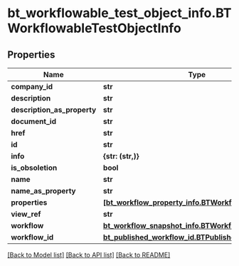 # bt_workflowable_test_object_info.BTWorkflowableTestObjectInfo

## Properties
Name | Type | Description | Notes
------------ | ------------- | ------------- | -------------
**company_id** | **str** |  | [optional] 
**description** | **str** |  | [optional] 
**description_as_property** | **str** |  | [optional] 
**document_id** | **str** |  | [optional] 
**href** | **str** |  | [optional] 
**id** | **str** |  | [optional] 
**info** | **{str: (str,)}** |  | [optional] 
**is_obsoletion** | **bool** |  | [optional] 
**name** | **str** |  | [optional] 
**name_as_property** | **str** |  | [optional] 
**properties** | [**[bt_workflow_property_info.BTWorkflowPropertyInfo]**](BTWorkflowPropertyInfo.md) |  | [optional] 
**view_ref** | **str** |  | [optional] 
**workflow** | [**bt_workflow_snapshot_info.BTWorkflowSnapshotInfo**](BTWorkflowSnapshotInfo.md) |  | [optional] 
**workflow_id** | [**bt_published_workflow_id.BTPublishedWorkflowId**](BTPublishedWorkflowId.md) |  | [optional] 

[[Back to Model list]](../README.md#documentation-for-models) [[Back to API list]](../README.md#documentation-for-api-endpoints) [[Back to README]](../README.md)


